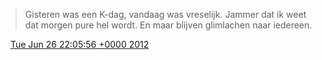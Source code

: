 > Gisteren was een K\-dag, vandaag was vreselijk\. Jammer dat ik weet dat morgen pure hel wordt\. En maar blijven glimlachen naar iedereen\.

<img src="../../media/tweet.ico" width="12" /> [Tue Jun 26 22:05:56 +0000 2012](https://twitter.com/DromerDenker/status/217740504648003585)